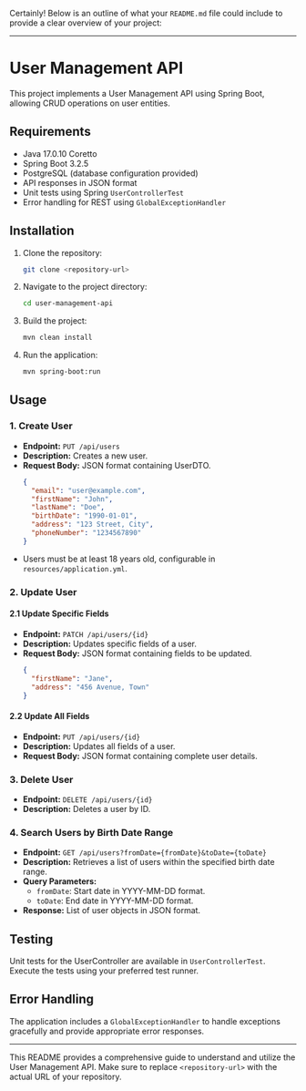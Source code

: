 Certainly! Below is an outline of what your `README.md` file could include to provide a clear overview of your project:

---

# User Management API

This project implements a User Management API using Spring Boot, allowing CRUD operations on user entities.

## Requirements

- Java 17.0.10 Coretto
- Spring Boot 3.2.5
- PostgreSQL (database configuration provided)
- API responses in JSON format
- Unit tests using Spring `UserControllerTest`
- Error handling for REST using `GlobalExceptionHandler`

## Installation

1. Clone the repository:

   ```bash
   git clone <repository-url>
   ```

2. Navigate to the project directory:

   ```bash
   cd user-management-api
   ```

3. Build the project:

   ```bash
   mvn clean install
   ```

4. Run the application:

   ```bash
   mvn spring-boot:run
   ```

## Usage

### 1. Create User

- **Endpoint:** `PUT /api/users`
- **Description:** Creates a new user.
- **Request Body:** JSON format containing UserDTO.
  ```json
  {
    "email": "user@example.com",
    "firstName": "John",
    "lastName": "Doe",
    "birthDate": "1990-01-01",
    "address": "123 Street, City",
    "phoneNumber": "1234567890"
  }
  ```
- Users must be at least 18 years old, configurable in `resources/application.yml`.

### 2. Update User

#### 2.1 Update Specific Fields

- **Endpoint:** `PATCH /api/users/{id}`
- **Description:** Updates specific fields of a user.
- **Request Body:** JSON format containing fields to be updated.
  ```json
  {
    "firstName": "Jane",
    "address": "456 Avenue, Town"
  }
  ```

#### 2.2 Update All Fields

- **Endpoint:** `PUT /api/users/{id}`
- **Description:** Updates all fields of a user.
- **Request Body:** JSON format containing complete user details.

### 3. Delete User

- **Endpoint:** `DELETE /api/users/{id}`
- **Description:** Deletes a user by ID.

### 4. Search Users by Birth Date Range

- **Endpoint:** `GET /api/users?fromDate={fromDate}&toDate={toDate}`
- **Description:** Retrieves a list of users within the specified birth date range.
- **Query Parameters:**
  - `fromDate`: Start date in YYYY-MM-DD format.
  - `toDate`: End date in YYYY-MM-DD format.
- **Response:** List of user objects in JSON format.

## Testing

Unit tests for the UserController are available in `UserControllerTest`. Execute the tests using your preferred test runner.

## Error Handling

The application includes a `GlobalExceptionHandler` to handle exceptions gracefully and provide appropriate error responses.

---

This README provides a comprehensive guide to understand and utilize the User Management API. Make sure to replace `<repository-url>` with the actual URL of your repository.
